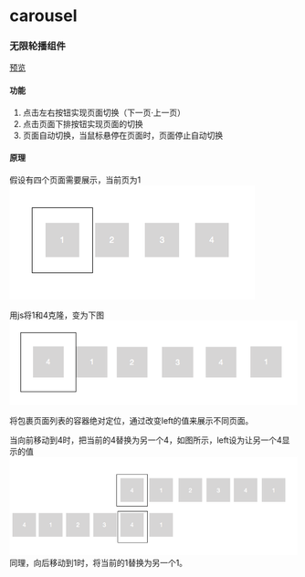 # carousel

### 无限轮播组件

[预览](https://yomaris.github.io/carousel/carousel.html)

#### 功能
1. 点击左右按钮实现页面切换（下一页·上一页）
2. 点击页面下排按钮实现页面的切换
3. 页面自动切换，当鼠标悬停在页面时，页面停止自动切换

#### 原理

假设有四个页面需要展示，当前页为1
![](img/1.png)

用js将1和4克隆，变为下图
![](img/2.png)

将包裹页面列表的容器绝对定位，通过改变left的值来展示不同页面。

当向前移动到4时，把当前的4替换为另一个4，如图所示，left设为让另一个4显示的值
![](img/3.png)
同理，向后移动到1时，将当前的1替换为另一个1。


